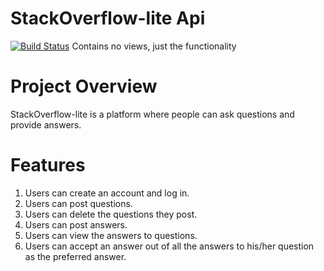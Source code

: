 # StackOverflow-lite Api 
[![Build Status](https://travis-ci.org/martinMutuma/stackoverflow-lite1.svg?branch=master)](https://travis-ci.org/martinMutuma/stackoverflow-lite1)
 Contains no views, just the functionality
# Project Overview
StackOverflow-lite is a platform where people can ask questions and provide answers.

# Features

1. Users can create an account and log in.
2. Users can post questions.
3. Users can delete the questions they post.
4. Users can post answers.
5. Users can view the answers to questions.
6. Users can accept an answer out of all the answers to his/her question as the preferred answer. 

